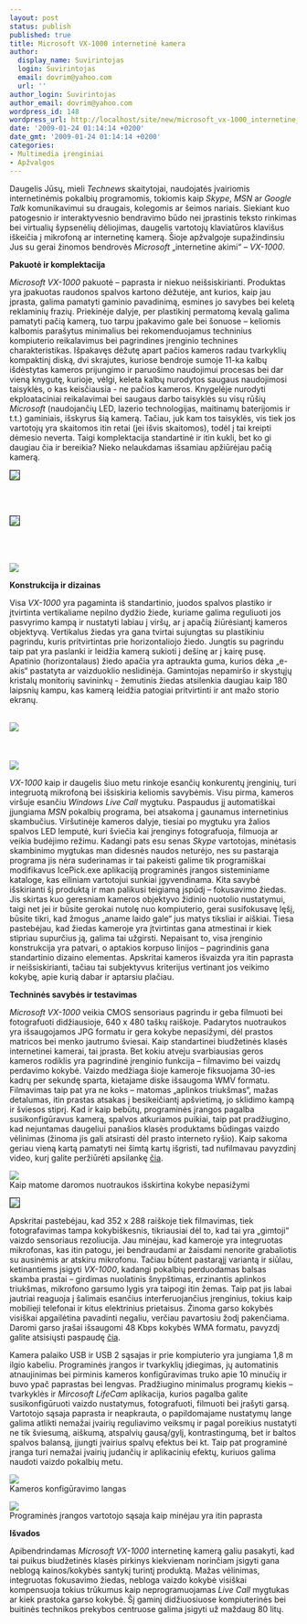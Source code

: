 ```yaml
---
layout: post
status: publish
published: true
title: Microsoft VX-1000 internetinė kamera
author:
  display_name: Suvirintojas
  login: Suvirintojas
  email: dovrim@yahoo.com
  url: ''
author_login: Suvirintojas
author_email: dovrim@yahoo.com
wordpress_id: 148
wordpress_url: http://localhost/site/new/microsoft_vx-1000_internetine_kamera/
date: '2009-01-24 01:14:14 +0200'
date_gmt: '2009-01-24 01:14:14 +0200'
categories:
- Multimedia įrenginiai
- Apžvalgos
---
```

<p>Daugelis Jūsų, mieli <i>Technews</i> skaitytojai, naudojatės įvairiomis internetinėmis pokalbių programomis, tokiomis kaip <i>Skype</i>, <i>MSN</i> ar  <i>Google Talk</i> komunikavimui su draugais, kolegomis ar šeimos nariais. Siekiant kuo patogesnio ir interaktyvesnio bendravimo būdo nei įprastinis teksto rinkimas bei virtualių šypsenėlių dėliojimas, daugelis vartotojų klaviatūros klavišus iškeičia į mikrofoną ar internetinę kamerą. Šioje apžvalgoje supažindinsiu Jus su gerai žinomos bendrovės <i>Microsoft</i> „internetine akimi“ – <i>VX-1000</i>.</p>
<p><b>Pakuotė ir komplektacija</b></p>
<p><i>Microsoft VX-1000</i> pakuotė – paprasta ir niekuo neišsiskirianti. Produktas yra įpakuotas raudonos spalvos kartono dėžutėje, ant kurios, kaip jau įprasta, galima pamatyti gaminio pavadinimą, esmines jo savybes bei keletą reklaminių frazių. Priekinėje dalyje, per plastikinį permatomą kevalą galima pamatyti pačią kamerą, tuo tarpu įpakavimo gale bei šonuose – keliomis kalbomis parašytus minimalius bei rekomenduojamus techninius kompiuterio reikalavimus bei pagrindines įrenginio technines charakteristikas. Išpakavęs dėžutę apart pačios kameros radau tvarkyklių kompaktinį diską, dvi skrajutes, kuriose bendroje sumoje 11-ka kalbų išdėstytas kameros prijungimo ir paruošimo naudojimui procesas bei dar vieną knygutę, kurioje, vėlgi, keleta kalbų nurodytos saugaus naudojimosi taisyklės, o kas keisčiausia - ne pačios kameros. Knygelėje nurodyti ekploataciniai reikalavimai bei saugaus darbo taisyklės su visų rūšių <i>Microsoft</i> (naudojančių LED, lazerio technologijas, maitinamų baterijomis ir t.t.) gaminiais, išskyrus šią kamerą. Tačiau, juk kam tos taisyklės, vis tiek jos vartotojų yra skaitomos itin retai (jei išvis skaitomos), todėl į tai kreipti dėmesio neverta. Taigi komplektacija standartinė ir itin kukli, bet ko gi daugiau čia ir bereikia? Nieko nelaukdamas išsamiau apžiūrėjau pačią kamerą.</p>
<p><a class="ns" href=" http://www.technews.lt/upl/Failai/MS_VX-1000_Package_Front_1200px.jpg">
<div class="imgright"><img src=" http://www.technews.lt/upl/Failai/MS_VX-1000_Package_Front_700px.jpg" border="1" /></div>
<p></a><br />
<br /><a class="ns" href=" http://www.technews.lt/upl/Failai/MS_VX-1000_Package_Back_1200px.jpg">
<div class="imgright"><img src=" http://www.technews.lt/upl/Failai/MS_VX-1000_Package_Back_700px.jpg" border="1" /></div>
<p></a><br />
<br /><a class="ns" href=" http://www.technews.lt/upl/Failai/MS_VX-1000_Package_Contents_950px.jpg"><br /><img src=" http://www.technews.lt/upl/Failai/MS_VX-1000_Package_Contents_700px.jpg" /><br /></a></p>
<p><b>Konstrukcija ir dizainas</b> </p>
<p>Visa <i>VX-1000</i> yra pagaminta iš standartinio, juodos spalvos plastiko ir įtvirtinta vertikaliame nepilno dydžio žiede, kuriame galima reguliuoti jos pasvyrimo kampą ir nustatyti labiau į viršų, ar į apačią žiūrėsiantį kameros objektyvą. Vertikalus žiedas yra gana tvirtai sujungtas su plastikiniu pagrindu, kuris pritvirtintas prie horizontaliojo žiedo. Jungtis su pagrindu taip pat yra paslanki ir leidžia kamerą sukioti į dešinę ar į kairę pusę. Apatinio (horizontalaus) žiedo apačia yra aptraukta guma, kurios dėka „e-akis“ pastatyta ar vaizduoklio neslidinėja. Gamintojas nepamiršo ir skystųjų kristalų monitorių savininkų - žemutinis žiedas atsilenkia daugiau kaip 180 laipsnių kampu, kas kamerą leidžia patogiai pritvirtinti ir ant mažo storio ekranų.</p>
<p><a class="ns" href=" http://www.technews.lt/upl/Failai/MS_VX-1000_Front_1200px.jpg"><br /><img src=" http://www.technews.lt/upl/Failai/MS_VX-1000_Front_700px.jpg" /><br /></a><br />
<br /><a class="ns" href=" http://www.technews.lt/upl/Failai/MS_VX-1000_Back_1200px.jpg"><br /><img src=" http://www.technews.lt/upl/Failai/MS_VX-1000_Back_700px.jpg" /><br /></a></p>
<p><i>VX-1000</i> kaip ir daugelis šiuo metu rinkoje esančių konkurentų įrenginių, turi integruotą mikrofoną bei išsiskiria keliomis savybėmis. Visu pirma, kameros viršuje esančiu <i>Windows Live Call</i> mygtuku. Paspaudus jį automatiškai įjungiama <i>MSN</i> pokalbių programa, bei atsakoma į gaunamus internetinius skambučius. Viršutinėje kameros dalyje, tiesiai po mygtuku yra žalios spalvos LED lemputė, kuri šviečia kai įrenginys fotografuoja, filmuoja ar veikia budėjimo režimu. Kadangi pats esu senas <i>Skype</i> vartotojas, minėtasis skambinimo mygtukas man didesnės naudos neturėjo, nes su pastarąja programa jis nėra suderinamas ir tai pakeisti galime tik programiškai modifikavus IcePick.exe aplikaciją programinės įrangos sisteminiame kataloge, kas eiliniam vartotojui sunkiai įgyvendinama. Kita savybė išskirianti šį produktą ir man palikusi teigiamą įspūdį – fokusavimo žiedas. Jis skirtas kuo geresniam kameros objektyvo židinio nuotolio nustatymui, taigi net jei ir būsite gerokai nutolę nuo kompiuterio, gerai susifokusavę lęšį, būsite tikri, kad žmogus „aname laido gale“ jus matys tiksliai ir aiškiai. Tiesa pastebėjau, kad žiedas kameroje yra įtvirtintas gana atmestinai ir kiek stipriau supurčius ją, galima tai užgirsti. Nepaisant to, visa įrenginio konstrukcija yra patvari, o aptakios korpuso linijos – pagrindinis gana standartinio dizaino elementas. Apskritai kameros išvaizda yra itin paprasta ir neišsiskirianti, tačiau tai subjektyvus kriterijus vertinant jos veikimo kokybę, apie kurią dabar ir aptarsiu plačiau.</p>
<p><b>Techninės savybės ir testavimas</b></p>
<p><i>Microsoft VX-1000</i> veikia CMOS sensoriaus pagrindu ir geba filmuoti bei fotografuoti didžiausioje, 640 x 480 taškų raiškoje. Padarytos nuotraukos yra išsaugojamos JPG formatu ir gera kokybe nepasižymi, dėl prastos matricos bei menko jautrumo šviesai. Kaip standartinei biudžetinės klasės internetinei kamerai, tai įprasta. Bet kokiu atveju svarbiausias geros kameros rodiklis yra pagrindinė įrenginio funkcija – filmavimo bei vaizdų perdavimo kokybė. Vaizdo medžiaga šioje kameroje fiksuojama 30-ies kadrų per sekundę sparta, kietajame diske išsaugoma WMV formatu. Filmavimas taip pat yra ne koks – matomas „aplinkos triukšmas“, mažas detalumas, itin prastas atsakas į besikeičiantį apšvietimą, jo sklidimo kampą ir šviesos stiprį. Kad ir kaip bebūtų, programinės įrangos pagalba susikonfigūravus kamerą, spalvos atkuriamos puikiai, taip pat pradžiugino, kad nejuntamas daugeliui panašios klasės produktams būdingas vaizdo vėlinimas (žinoma jis gali atsirasti dėl prasto interneto ryšio). Kaip sakoma geriau vieną kartą pamatyti nei šimtą kartų išgristi, tad nufilmavau pavyzdinį video, kurį galite peržiūrėti apsilankę <a class="ns" href=" http://www.youtube.com/watch?v=rUVzk5cOsHc">čia</a>. </p>
<p><img src=" http://www.technews.lt/upl/Failai/MS_VX-1000_Photo_Sample.jpg" /><br /><span class="saltinis">Kaip matome daromos nuotraukos išskirtina kokybe nepasižymi</span></p>
<div class="imgright"><img src=" http://www.technews.lt/upl/Failai/Dashboard_Effects_SS.jpg " border="1" /></div>
<p>Apskritai pastebėjau, kad 352 x 288 raiškoje tiek filmavimas, tiek fotografavimas tampa kokybiškesnis, tikriausiai dėl to, kad tai yra „gimtoji“ vaizdo sensoriaus rezoliucija. Jau minėjau, kad kameroje yra integruotas mikrofonas, kas itin patogu, jei bendraudami ar žaisdami nenorite grabaliotis su ausinėmis ar atskiru mikrofonu. Tačiau būtent pastarąjį variantą ir siūlau, ketinantiems įsigyti <i>VX-1000</i>, kadangi pokalbių perduodamas balsas skamba prastai – girdimas nuolatinis šnypštimas, erzinantis aplinkos triukšmas, mikrofono garsumo lygis yra taipogi itin žemas. Taip pat jis labai jautriai reaguoja į šalimais esančius interferuojančius įrenginius, tokius kaip mobilieji telefonai ir kitus elektrinius prietaisus. Žinoma garso kokybės visiškai apgailėtina pavadinti negaliu, verčiau pavartosiu žodį pakenčiama. Daromi garso įrašai išsaugomi 48 Kbps kokybės WMA formatu, pavyzdį galite atsisiųsti paspaudę <a class="ns" href=" http://www.technews.lt/upl/Failai/Microsoft_VX-1000_audio_sample.wma">čia</a>. </p>
<p>Kamera palaiko USB ir USB 2 sąsajas ir prie kompiuterio yra jungiama 1,8 m ilgio kabeliu. Programinės įrangos ir tvarkyklių įdiegimas, jų automatinis atnaujinimas bei pirminis kameros konfigūravimas truko apie 10 minučių ir buvo ypač paprastas bei lengvas. Pradžiugino minimalus programų kiekis – tvarkyklės ir <i>Mircosoft LifeCam</i> aplikacija, kurios pagalba galite susikonfigūruoti vaizdo nustatymus, fotografuoti, filmuoti bei įrašyti garsą. Vartotojo sąsaja paprasta ir neapkrauta, o papildomajame nustatymų lange galima atlikti nemažai įvairių reguliavimo veiksmų ir pagal poreikius nustatyti ne tik šviesumą, aiškumą, atspalvių gausą/gylį, kontrastingumą, bet ir baltos spalvos balansą, įjungti įvairius spalvų efektus bei kt. Taip pat programinė įranga turi nemažai įvairių judančių ir aplikacinių efektų, kuriuos galima naudoti vaizdo pokalbių metu. </p>
<p><img src=" http://www.technews.lt/upl/Failai/Camera_Settings_Window_SS.jpg" /><br /><span class="saltinis">Kameros konfigūravimo langas</span></p>
<p><img src=" http://www.technews.lt/upl/Failai/Webcam_Software_Screen_SS.JPG" /><br /><span class="saltinis">Programinės įrangos vartotojo sąsaja kaip minėjau yra itin paprasta</span></p>
<p><b>Išvados</b></p>
<p>Apibendrindamas <i>Microsoft VX-1000</i> internetinę kamerą galiu pasakyti, kad tai puikus biudžetinės klasės pirkinys kiekvienam norinčiam įsigyti gana neblogą kainos/kokybės santykį turintį produktą. Mažas vėlinimas, integruotas fokusavimo žiedas, nebloga vaizdo kokybė visiškai kompensuoja tokius trūkumus kaip neprogramuojamas <i>Live Call</i> mygtukas ar kiek prastoka garso kokybė. Šį gaminį didžiuosiuose kompiuterinės bei buitinės technikos prekybos centruose galima įsigyti už maždaug 80 litų.</p>
<p></p>
